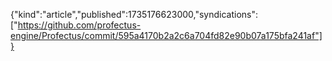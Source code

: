 {"kind":"article","published":1735176623000,"syndications":["https://github.com/profectus-engine/Profectus/commit/595a4170b2a2c6a704fd82e90b07a175bfa241af"]}